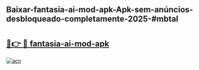 ## Baixar-fantasia-ai-mod-apk-Apk-sem-anúncios-desbloqueado-completamente-2025-#mbtal

# <h2><a href="https://ainizakaria.my?title=fantasia-ai-mod-apk&ref=20M">🔗👉 🔴 fantasia-ai-mod-apk</a></h2>

[![acn](https://github.com/user-attachments/assets/0f9c940e-d8b0-45ae-aac7-cd30a18b3e1c)](https://ainizakaria.my?title=fantasia-ai-mod-apk&ref=20M)

